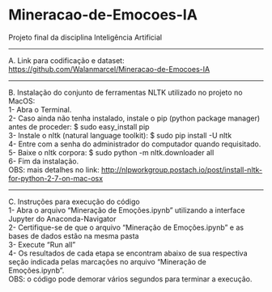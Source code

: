 # Mineracao-de-Emocoes-IA
Projeto final da disciplina Inteligência Artificial

---------

A. Link para codificação e dataset: <br />
          https://github.com/Walanmarcel/Mineracao-de-Emocoes-IA <br />
	
---------

B. Instalação do conjunto de ferramentas NLTK utilizado no projeto no MacOS: <br />
	1- Abra o Terminal. <br />
	2- Caso ainda não tenha instalado, instale o pip (python package manager) antes de proceder: $ sudo easy_install pip <br />
	3- Instale o nltk (natural language toolkit):  $ sudo pip install -U nltk <br />
	4- Entre com a senha do administrador do computador quando requisitado. <br />
	5- Baixe o nltk corpora:  $ sudo python -m nltk.downloader all <br />
	6- Fim da instalação. <br />
	OBS: mais detalhes no link: http://nlpworkgroup.postach.io/post/install-nltk-for-python-2-7-on-mac-osx  <br />
	
---------
	
C. Instruções para execução do código <br />
	1- Abra o arquivo “Mineração de Emoções.ipynb” utilizando a interface Jupyter do Anaconda-Navigator <br />
	2- Certifique-se de que o arquivo “Mineração de Emoções.ipynb” e as bases de dados estão na mesma pasta <br />
	3- Execute “Run all” <br />
	4- Os resultados de cada etapa se encontram abaixo de sua respectiva seção indicada pelas marcações no arquivo “Mineração de Emoções.ipynb”. <br />
	OBS: o código pode demorar vários segundos para terminar a execução. <br />

